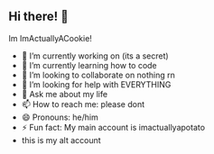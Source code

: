 ## Hi there! 👋
Im ImActuallyACookie!

- 🔭 I’m currently working on (its a secret)
- 🌱 I’m currently learning how to code
- 👯 I’m looking to collaborate on nothing rn
- 🤔 I’m looking for help with EVERYTHING
- 💬 Ask me about my life
- 📫 How to reach me: please dont
- 😄 Pronouns: he/him
- ⚡ Fun fact: My main account is imactuallyapotato
- this is my alt account
